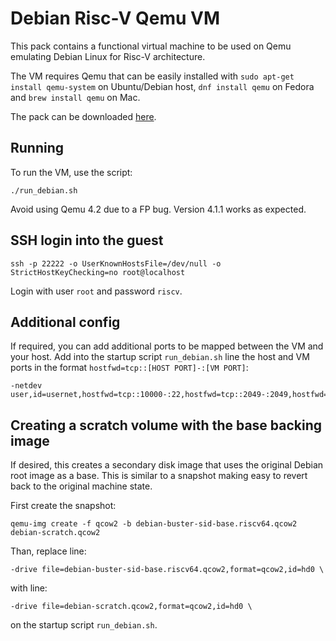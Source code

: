 # Debian Risc-V Qemu VM

This pack contains a functional virtual machine to be used on Qemu emulating Debian Linux for Risc-V architecture.

The VM requires Qemu that can be easily installed with `sudo apt-get install qemu-system` on Ubuntu/Debian host, `dnf install qemu` on Fedora and `brew install qemu` on Mac.

The pack can be downloaded [here](https://github.com/carlosedp/riscv-bringup/releases/download/v1.0/debian-riscv64-20181123.tar.bz2).

## Running

To run the VM, use the script:

    ./run_debian.sh

Avoid using Qemu 4.2 due to a FP bug. Version 4.1.1 works as expected.

## SSH login into the guest

    ssh -p 22222 -o UserKnownHostsFile=/dev/null -o StrictHostKeyChecking=no root@localhost

Login with user `root` and password `riscv`.

## Additional config

If required, you can add additional ports to be mapped between the VM and your host. Add into the startup script `run_debian.sh` line the host and VM ports in the format `hostfwd=tcp::[HOST PORT]-:[VM PORT]`:

    -netdev user,id=usernet,hostfwd=tcp::10000-:22,hostfwd=tcp::2049-:2049,hostfwd=udp::2049-:2049,hostfwd=tcp::38188-:38188,hostfwd=udp::38188-:38188,hostfwd=tcp::8080-:8080

## Creating a scratch volume with the base backing image

If desired, this creates a secondary disk image that uses the original Debian root image as a base. This is similar to a snapshot making easy to revert back to the original machine state.

First create the snapshot:

    qemu-img create -f qcow2 -b debian-buster-sid-base.riscv64.qcow2 debian-scratch.qcow2

Than, replace line:

    -drive file=debian-buster-sid-base.riscv64.qcow2,format=qcow2,id=hd0 \

with line:

    -drive file=debian-scratch.qcow2,format=qcow2,id=hd0 \

on the startup script `run_debian.sh`.
